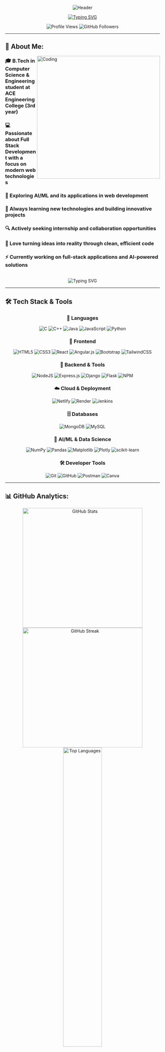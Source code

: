<div align="center">

![Header](https://capsule-render.vercel.app/api?type=waving&color=gradient&customColorList=0,2,2,5,30&height=300&section=header&text=Hi%20there!%20I'm%20Rakesh&fontSize=50&fontColor=fff&animation=fadeIn&fontAlignY=38&desc=Full%20Stack%20Developer%20%7C%20AI%20Enthusiast%20%7C%20Problem%20Solver&descAlignY=51&descAlign=62)

<p align="center">
  <a href="https://git.io/typing-svg">
    <img src="https://readme-typing-svg.herokuapp.com?font=Fira+Code&weight=600&size=26&duration=3000&pause=1000&color=00D4FF&center=true&vCenter=true&multiline=true&width=600&height=100&lines=Building+tomorrow's+solutions+today;Passionate+about+clean+code;Always+learning%2C+always+growing;Let's+create+something+amazing!" alt="Typing SVG" />
  </a>
</p>

<p align="center">
  <img src="https://komarev.com/ghpvc/?username=rakeshkolipakaace&label=Profile%20Views&color=0e75b6&style=for-the-badge" alt="Profile Views" />
  <img src="https://img.shields.io/github/followers/rakeshkolipakaace?label=Followers&style=for-the-badge&color=blue" alt="GitHub Followers" />
</p>

</div>

---

## 💫 About Me:

<img align="right" alt="Coding" width="400" src="https://user-images.githubusercontent.com/74038190/212750672-2f3f2b50-c84f-4ed8-a60a-849ae69ff9df.gif">

### 🎓 **B.Tech in Computer Science & Engineering** student at ACE Engineering College (3rd year)  
### 💻 Passionate about **Full Stack Development** with a focus on modern web technologies  
### 🤖 Exploring **AI/ML** and its applications in web development  
### 🚀 Always learning new technologies and building innovative projects  
### 🔍 Actively seeking **internship** and **collaboration** opportunities  
### 🌟 Love turning ideas into reality through clean, efficient code  
### ⚡ Currently working on full-stack applications and AI-powered solutions  

<br clear="both">

<div align="center">
  <img src="https://readme-typing-svg.herokuapp.com?font=Fira+Code&size=22&duration=2000&pause=500&color=FF6B35&center=true&vCenter=true&width=435&lines=Building+Tomorrow's+Web;One+Line+of+Code+at+a+Time" alt="Typing SVG" />
</div>

---

## 🛠️ Tech Stack & Tools

<div align="center">

### 🚀 Languages
![C](https://img.shields.io/badge/c-%2300599C.svg?style=for-the-badge&logo=c&logoColor=white) 
![C++](https://img.shields.io/badge/c++-%2300599C.svg?style=for-the-badge&logo=c%2B%2B&logoColor=white) 
![Java](https://img.shields.io/badge/java-%23ED8B00.svg?style=for-the-badge&logo=openjdk&logoColor=white) 
![JavaScript](https://img.shields.io/badge/javascript-%23323330.svg?style=for-the-badge&logo=javascript&logoColor=%23F7DF1E) 
![Python](https://img.shields.io/badge/python-3670A0?style=for-the-badge&logo=python&logoColor=ffdd54)

### 🎨 Frontend
![HTML5](https://img.shields.io/badge/html5-%23E34F26.svg?style=for-the-badge&logo=html5&logoColor=white) 
![CSS3](https://img.shields.io/badge/css3-%231572B6.svg?style=for-the-badge&logo=css3&logoColor=white) 
![React](https://img.shields.io/badge/react-%2320232a.svg?style=for-the-badge&logo=react&logoColor=%2361DAFB) 
![Angular.js](https://img.shields.io/badge/angular.js-%23E23237.svg?style=for-the-badge&logo=angularjs&logoColor=white) 
![Bootstrap](https://img.shields.io/badge/bootstrap-%238511FA.svg?style=for-the-badge&logo=bootstrap&logoColor=white) 
![TailwindCSS](https://img.shields.io/badge/tailwindcss-%2338B2AC.svg?style=for-the-badge&logo=tailwind-css&logoColor=white)

### 🔧 Backend & Tools
![NodeJS](https://img.shields.io/badge/node.js-6DA55F?style=for-the-badge&logo=node.js&logoColor=white) 
![Express.js](https://img.shields.io/badge/express.js-%23404d59.svg?style=for-the-badge&logo=express&logoColor=%2361DAFB) 
![Django](https://img.shields.io/badge/django-%23092E20.svg?style=for-the-badge&logo=django&logoColor=white) 
![Flask](https://img.shields.io/badge/flask-%23000.svg?style=for-the-badge&logo=flask&logoColor=white) 
![NPM](https://img.shields.io/badge/NPM-%23CB3837.svg?style=for-the-badge&logo=npm&logoColor=white)

### ☁️ Cloud & Deployment
![Netlify](https://img.shields.io/badge/netlify-%23000000.svg?style=for-the-badge&logo=netlify&logoColor=#00C7B7) 
![Render](https://img.shields.io/badge/Render-%46E3B7.svg?style=for-the-badge&logo=render&logoColor=white) 
![Jenkins](https://img.shields.io/badge/jenkins-%232C5263.svg?style=for-the-badge&logo=jenkins&logoColor=white)

### 🗄️ Databases
![MongoDB](https://img.shields.io/badge/MongoDB-%234ea94b.svg?style=for-the-badge&logo=mongodb&logoColor=white) 
![MySQL](https://img.shields.io/badge/mysql-4479A1.svg?style=for-the-badge&logo=mysql&logoColor=white)

### 🤖 AI/ML & Data Science
![NumPy](https://img.shields.io/badge/numpy-%23013243.svg?style=for-the-badge&logo=numpy&logoColor=white) 
![Pandas](https://img.shields.io/badge/pandas-%23150458.svg?style=for-the-badge&logo=pandas&logoColor=white) 
![Matplotlib](https://img.shields.io/badge/Matplotlib-%23ffffff.svg?style=for-the-badge&logo=Matplotlib&logoColor=black) 
![Plotly](https://img.shields.io/badge/Plotly-%233F4F75.svg?style=for-the-badge&logo=plotly&logoColor=white) 
![scikit-learn](https://img.shields.io/badge/scikit--learn-%23F7931E.svg?style=for-the-badge&logo=scikit-learn&logoColor=white)

### 🛠️ Developer Tools
![Git](https://img.shields.io/badge/git-%23F05033.svg?style=for-the-badge&logo=git&logoColor=white) 
![GitHub](https://img.shields.io/badge/github-%23121011.svg?style=for-the-badge&logo=github&logoColor=white) 
![Postman](https://img.shields.io/badge/Postman-FF6C37?style=for-the-badge&logo=postman&logoColor=white) 
![Canva](https://img.shields.io/badge/Canva-%2300C4CC.svg?style=for-the-badge&logo=Canva&logoColor=white)

</div>

---

## 📊 GitHub Analytics:

<div align="center">
  <img width="390" src="https://github-readme-stats.vercel.app/api?username=rakeshkolipakaace&show_icons=true&theme=react&border_color=7F3FBF&background=0D1117&title_color=F85D7F&icon_color=F8D866" alt="GitHub Stats" />
  <img width="390" src="https://github-readme-streak-stats.herokuapp.com/?user=rakeshkolipakaace&theme=react&border=7F3FBF&background=0D1117" alt="GitHub Streak" />
</div>

<div align="center">
  <img width="50%" src="https://github-readme-stats.vercel.app/api/top-langs/?username=rakeshkolipakaace&hide=HTML&langs_count=8&layout=compact&theme=react&border_color=7F3FBF&background=0D1117&title_color=F85D7F&icon_color=F8D866" alt="Top Languages" />
</div>

---

## 🎯 What I'm Up To

<img src="https://media.giphy.com/media/WUlplcMpOCEmTGBtBW/giphy.gif" width="300" align="right">

### 🔭 Current Projects
- 🌐 Building a full-stack e-commerce platform with React and Node.js
- 🤖 Developing an AI-powered chatbot using Python and Flask
- 📱 Creating a React Native mobile app for task management
- 🔍 Contributing to open-source projects on GitHub
- 📊 Working on data visualization projects with Python

### 🌱 Learning Journey
- ⚛️ Advanced React patterns & Next.js framework
- ☁️ AWS Cloud Architecture and deployment strategies
- 🐳 Docker containerization & Kubernetes orchestration
- 🔐 Cybersecurity fundamentals and best practices
- 🧠 Deep Learning with TensorFlow and PyTorch

<br clear="both">

---

## 🏆 Achievements & Goals

<div align="center">

<img src="https://github-profile-trophy.vercel.app/?username=rakeshkolipakaace&theme=algolia&no-frame=true&no-bg=false&margin-w=4&row=2&column=4" alt="GitHub Trophies" />

</div>

### 🎯 2024 Goals Progress

<img src="https://media.giphy.com/media/L1R1tvI9svkIWwpVYr/giphy.gif" width="300" align="right">

#### 💻 Technical Milestones
- [x] ✅ Learn React & build 3 projects
- [x] ✅ Master Git & GitHub workflows  
- [ ] 🚀 Deploy apps to cloud platforms
- [ ] 🌟 Contribute to 5 open-source projects
- [ ] 📱 Build a mobile app with React Native
- [ ] 🤖 Complete 2 AI/ML projects

#### 🚀 Career Goals  
- [ ] 💼 Secure a software development internship
- [ ] 🎨 Build a portfolio with 10+ projects
- [ ] 🤝 Network with 50+ developers on LinkedIn
- [ ] 📝 Start a tech blog/YouTube channel
- [ ] 🎤 Speak at a tech meetup or conference

<br clear="both">

---

## 📈 Coding Activity

<div align="center">
<img src="https://github-readme-activity-graph.vercel.app/graph?username=rakeshkolipakaace&custom_title=Rakesh's%20Coding%20Journey&bg_color=1a1b27&color=70a5fd&line=70a5fd&point=white&area_color=70a5fd&area=true&hide_border=true" alt="GitHub Activity Graph" />
</div>

---

## 🎵 Currently Vibing To

<div align="center">
<img src="https://spotify-recently-played-readme.vercel.app/api?user=31k56oq3tnp6krn2rzkgkjt67tfm&count=1&unique=true" alt="Spotify Recently Played" />
</div>

---

## 💬 Let's Connect!

<div align="center">

<img src="https://media.giphy.com/media/LnQjpWaON8nhr21vNW/giphy.gif" width="60"> <em><b>I love connecting with different people</b> so if you want to say <b>hi, I'll be happy to meet you more!</b> 😊</em>

<p align="center">
  <a href="mailto:rakeshkolipaka2125@gmail.com">
    <img src="https://img.shields.io/badge/Gmail-D14836?style=for-the-badge&logo=gmail&logoColor=white" alt="Gmail"/>
  </a>
  <a href="https://linkedin.com/in/rakeshkolipaka" target="_blank">
    <img src="https://img.shields.io/badge/LinkedIn-0077B5?style=for-the-badge&logo=linkedin&logoColor=white" alt="LinkedIn"/>
  </a>
  <a href="https://twitter.com/rakeshkolipaka" target="_blank">
    <img src="https://img.shields.io/badge/Twitter-1DA1F2?style=for-the-badge&logo=twitter&logoColor=white" alt="Twitter"/>
  </a>
  <a href="https://github.com/rakeshkolipakaace" target="_blank">
    <img src="https://img.shields.io/badge/GitHub-100000?style=for-the-badge&logo=github&logoColor=white" alt="GitHub"/>
  </a>
</p>

</div>

---

<div align="center">

## 💭 Random Developer Quote:

<div align="center">
  <img src="https://quotes-github-readme.vercel.app/api?type=horizontal&theme=radical" alt="Random Dev Quote" />
</div>

---

<div align="center">
  <img src="https://readme-typing-svg.herokuapp.com?font=Fira+Code&size=20&duration=2000&pause=1000&color=F75C7E&center=true&vCenter=true&width=600&lines=Thanks+for+visiting!;Let's+connect+and+build+something+amazing!" alt="Thanks for visiting" />
</div>

<div align="center">
  <img src="https://komarev.com/ghpvc/?username=rakeshkolipakaace&label=Profile%20views&color=0e75b6&style=flat" alt="profile views" />
  <img src="https://img.shields.io/github/followers/rakeshkolipakaace?label=Followers&style=social" alt="followers" />
</div>

<img src="https://capsule-render.vercel.app/api?type=waving&color=gradient&customColorList=0,2,2,5,30&height=120&section=footer&text=Thanks%20for%20stopping%20by!&fontSize=32&fontColor=fff&animation=twinkling&fontAlignY=70" alt="Footer"/>

<b>⭐ Star my repos if you find them interesting! ⭐</b>

</div>
